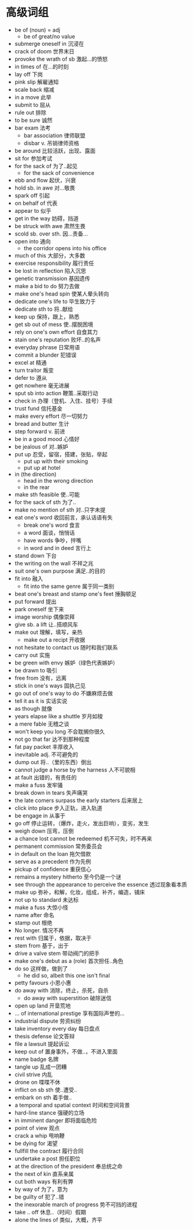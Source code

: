 # 高级词组

- be of (noun) = adj
  - be of great/no value
- submerge oneself in 沉浸在
- crack of doom 世界末日
- provoke the wrath of sb 激起...的愤怒
- in times of 在...的时刻
- lay off 下岗
- pink slip 解雇通知
- scale back 缩减
- in a move 此举
- submit to 屈从
- rule out 排除
- to be sure 诚然
- bar exam 法考
  - bar association 律师联盟
  - disbar v. 吊销律师资格
- be around 比较活跃，出现、露面
- sit for 参加考试
- for the sack of 为了..起见
  - for the sack of convenience
- ebb and flow 起伏，兴衰
- hold sb. in awe 对...敬畏
- spark off 引起
- on behalf of 代表
- appear to 似乎
- get in the way 妨碍，挡道
- be struck with awe 肃然生畏
- scold sb. over sth. 因...责备...
- open into 通向
  - the corridor opens into his office
- much of this 大部分，大多数
- exercise responsibility 履行责任
- be lost in reflection 陷入沉思
- genetic transmission 基因遗传
- make a bid to do 努力去做
- make one's head spin 使某人晕头转向
- dedicate one's life to 毕生致力于
- dedicate sth to 将..献给
- keep up 保持，跟上，熟悉
- get sb out of mess 使..摆脱困境
- rely on one's own effort 自食其力
- stain one's reputation 败坏..的名声
- everyday phrase 日常用语
- commit a blunder 犯错误
- excel at 精通
- turn traitor 叛变
- defer to 遵从
- get nowhere 毫无进展
- sput sb into action 鞭策..采取行动
- check in 办理（登机、入住、挂号）手续
- trust fund 信托基金
- make every effort 尽一切努力
- bread and butter 生计
- step forward v. 前进
- be in a good mood 心情好
- be jealous of 对..嫉妒
- put up 忍受，留宿，搭建，张贴，举起
  - put up with their smoking
  - put up at hotel
- in (the direction)
  - head in the wrong direction
  - in the rear
- make sth feasible 使..可能
- for the sack of sth 为了..
- make no mention of sth 对..只字未提
- eat one's word 收回前言，承认话语有失
  - break one's word 食言
  - a word 面谈，悄悄话
  - have words 争吵，拌嘴
  - in word and in deed 言行上
- stand down 下台
- the writing on the wall 不祥之兆
- suit one's own purpose 满足..的目的
- fit into 融入
  - fit into the same genre 属于同一类别
- beat one's breast and stamp one's feet 捶胸顿足
- put forward 提出
- park oneself 坐下来
- image worship 偶像崇拜
- give sb. a lift 让..搭顺风车
- make out 理解，填写，亲热
  - make out a recipt 开收据
- not hesitate to contact us 随时和我们联系
- carry out 实施
- be green with envy 嫉妒（绿色代表嫉妒）
- be drawn to 吸引
- free from 没有，远离
- stick in one's ways 固执己见
- go out of one's way to do 不嫌麻烦去做
- tell it as it is 实话实说
- as though 就像
- years elapse like a shuttle 岁月如梭
- a mere fable 无稽之谈
- won't keep you long 不会耽搁你很久
- not go that far 达不到那种程度
- fat pay packet 丰厚收入
- inevitable adj. 不可避免的
- dump out 将..（里的东西）倒出
- cannot judge a horse by the harness 人不可貌相
- at fault 出错的，有责任的
- make a fuss 发牢骚
- break down in tears 失声痛哭
- the late comers surpass the early starters 后来居上
- click into place 步入正轨，进入轨道
- be engage in 从事于
- go off 停止运转，（爆炸，走火，发出巨响），变劣，发生
- weigh down 压弯，压倒
- a chance lost cannot be redeemed 机不可失，时不再来
- permanent commission 常务委员会
- in default on the loan 拖欠借款
- serve as a precedent 作为先例
- pickup of confidence 重获信心
- remains a mystery hitherto 至今仍是一个谜
- see through the appearance to perceive the essence 透过现象看本质
- make up 弥补，和解，化妆，组成，补齐，编造，铺床
- not up to standard 未达标
- make a fuss 大惊小怪
- name after 命名
- stamp out 根绝
- No longer. 情况不再
- rest with 归属于，依据，取决于
- stem from 基于，出于
- drive a valve stem 带动阀门的把手
- make one's debut as a (role) 首次担任..角色
- do so 这样做，做到了
  - he did so, albeit this one isn't final
- petty favours 小恩小惠
- do away with 消除，终止，杀死，自杀
  - do away with superstition 破除迷信
- open up land 开垦荒地
- ... of international prestige 享有国际声誉的...
- industrial dispute 劳资纠纷
- take inventory every day 每日盘点
- thesis defense 论文答辩
- file a lawsuit 提起诉讼
- keep out of 置身事外，不做..，不进入里面
- name badge 名牌
- tangle up 乱成一团糟
- civil strive 内乱
- drone on 喋喋不休
- inflict on sb sth 使..遭受..
- embark on sth 着手做..
- a temporal and spatial context 时间和空间背景
- hard-line stance 强硬的立场
- in imminent danger 即将面临危险
- point of view 观点
- crack a whip 甩响鞭
- be dying for 渴望
- fullfill the contract 履行合同
- undertake a post 担任职位
- at the direction of the president 奉总统之命
- the next of kin 直系亲属
- cut both ways 有利有弊
- by way of 为了，意为
- be guilty of 犯了..错
- the inexorable march of progress 势不可挡的进程
- take .. off 休息..（时间）假期
- alone the lines of 类似，大概，齐平
